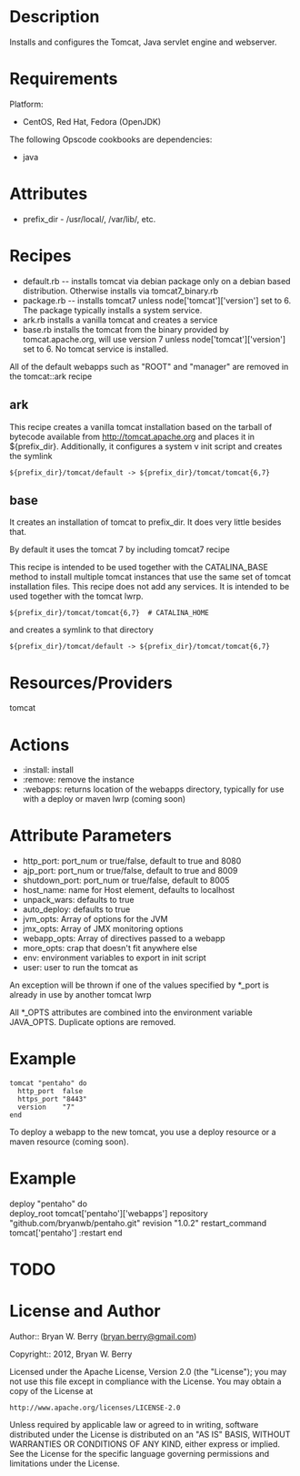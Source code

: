 Description
===========

Installs and configures the Tomcat, Java servlet engine and webserver.


Requirements
============

Platform: 

* CentOS, Red Hat, Fedora (OpenJDK)

The following Opscode cookbooks are dependencies:

* java


Attributes
==========

* prefix_dir - /usr/local/, /var/lib/, etc.

Recipes
=======

* default.rb -- installs tomcat via debian package only on a
debian based distribution. Otherwise installs via tomcat7_binary.rb
* package.rb -- installs tomcat7 unless node['tomcat']['version'] set
to 6. The package typically installs a system service.
* ark.rb installs a vanilla tomcat and creates a service
* base.rb  installs the tomcat from the binary provided by
tomcat.apache.org, will use version 7 unless node['tomcat']['version'] set
to 6. No tomcat service is installed.

All of the default webapps such as "ROOT" and "manager" are removed in the tomcat::ark recipe

ark
---

This recipe creates a vanilla tomcat installation based on the tarball
of bytecode available from http://tomcat.apache.org and places it in 
${prefix_dir}. Additionally, it configures a system v
init script and creates the symlink

    ${prefix_dir}/tomcat/default -> ${prefix_dir}/tomcat/tomcat{6,7}


base
----

It creates an installation of tomcat to prefix_dir. It does very
little besides that.

By default it uses the tomcat 7 by including tomcat7 recipe

This recipe is intended to be used together with the CATALINA_BASE method to install
multiple tomcat instances that use the same set of tomcat installation
files. This recipe does not add any services. It is intended to be used together with the tomcat lwrp.

    ${prefix_dir}/tomcat/tomcat{6,7}  # CATALINA_HOME

and creates a symlink to that directory

    ${prefix_dir}/tomcat/default -> ${prefix_dir}/tomcat/tomcat{6,7}



Resources/Providers
===================

tomcat

# Actions

- :install: install
- :remove: remove the instance
- :webapps: returns location of the webapps directory, typically for
  use with a deploy or maven lwrp (coming soon)

# Attribute Parameters

- http_port: port_num or true/false, default to true and 8080
- ajp_port:  port_num or true/false, default to true and 8009
- shutdown_port: port_num or true/false, default to 8005
- host_name: name for Host element, defaults to localhost
- unpack_wars: defaults to true
- auto_deploy: defaults to true
- jvm_opts: Array of options for the JVM
- jmx_opts: Array of JMX monitoring options
- webapp_opts: Array of directives passed to a webapp
- more_opts: crap that doesn't fit anywhere else
- env: environment variables to export in init script
- user: user to run the tomcat as


An exception will be thrown if one of the values specified by *_port
is already in use by another tomcat lwrp

All *_OPTS attributes are combined into the environment variable JAVA_OPTS.
Duplicate options are removed.

# Example

    tomcat "pentaho" do
      http_port  false
      https_port "8443"
      version    "7"
    end

To deploy a webapp to the new tomcat, you use a deploy resource or a
maven resource (coming soon).

# Example

   deploy "pentaho" do  
     deploy_root tomcat['pentaho']['webapps']
     repository "github.com/bryanwb/pentaho.git"
     revision   "1.0.2"
     restart_command tomcat['pentaho'] :restart
   end


TODO
====


License and Author
==================

Author:: Bryan W. Berry (<bryan.berry@gmail.com>)

Copyright:: 2012, Bryan W. Berry

Licensed under the Apache License, Version 2.0 (the "License");
you may not use this file except in compliance with the License.
You may obtain a copy of the License at

    http://www.apache.org/licenses/LICENSE-2.0

Unless required by applicable law or agreed to in writing, software
distributed under the License is distributed on an "AS IS" BASIS,
WITHOUT WARRANTIES OR CONDITIONS OF ANY KIND, either express or implied.
See the License for the specific language governing permissions and
limitations under the License.
